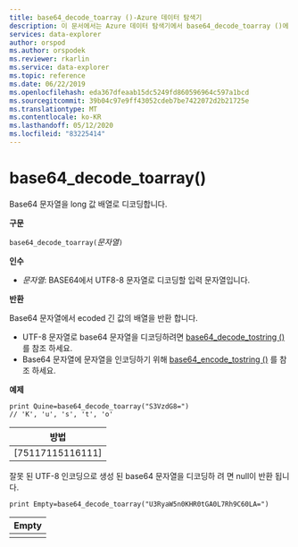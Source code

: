 ```yaml
---
title: base64_decode_toarray ()-Azure 데이터 탐색기
description: 이 문서에서는 Azure 데이터 탐색기에서 base64_decode_toarray ()에 대해 설명 합니다.
services: data-explorer
author: orspod
ms.author: orspodek
ms.reviewer: rkarlin
ms.service: data-explorer
ms.topic: reference
ms.date: 06/22/2019
ms.openlocfilehash: eda367dfeaab15dc5249fd860596964c597a1bcd
ms.sourcegitcommit: 39b04c97e9ff43052cdeb7be7422072d2b21725e
ms.translationtype: MT
ms.contentlocale: ko-KR
ms.lasthandoff: 05/12/2020
ms.locfileid: "83225414"
---
```

# <a name="base64_decode_toarray"></a>base64_decode_toarray()

Base64 문자열을 long 값 배열로 디코딩합니다.

**구문**

`base64_decode_toarray(`*문자열*`)`

**인수**

* *문자열*: BASE64에서 UTF8-8 문자열로 디코딩할 입력 문자열입니다.

**반환**

Base64 문자열에서 ecoded 긴 값의 배열을 반환 합니다.

* UTF-8 문자열로 base64 문자열을 디코딩하려면 [base64_decode_tostring ()](base64_decode_tostringfunction.md) 를 참조 하세요.
* Base64 문자열에 문자열을 인코딩하기 위해 [base64_encode_tostring ()](base64_encode_tostringfunction.md) 를 참조 하세요.

**예제**

<!-- csl: https://help.kusto.windows.net:443/Samples -->
```kusto
print Quine=base64_decode_toarray("S3VzdG8=")  
// 'K', 'u', 's', 't', 'o'
```

|방법|
|-----|
|[75117115116111]|

잘못 된 UTF-8 인코딩으로 생성 된 base64 문자열을 디코딩하 려 면 null이 반환 됩니다.

<!-- csl: https://help.kusto.windows.net:443/Samples -->
```kusto
print Empty=base64_decode_toarray("U3RyaW5n0KHR0tGA0L7Rh9C60LA=")
```

|Empty|
|-----|
||
